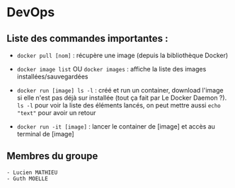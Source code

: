 # DevOps

## Liste des commandes importantes :
* `docker pull [nom]` : récupère une image (depuis la bibliothèque Docker)

* `docker image list` OU `docker images` : affiche la liste des images installées/sauvegardées

* `docker run [image] ls -l` : créé et run un container, download l'image si elle n'est pas déjà sur installée (tout ça fait par Le Docker Daemon ?). \
 `ls -l` pour voir la liste des éléments lancés, on peut mettre aussi `echo "text"` pour avoir un retour

* `docker run -it [image]` : lancer le container de [image] et accès au terminal de [image]


## Membres du groupe
    - Lucien MATHIEU
    - Guth MOELLE
    

 


